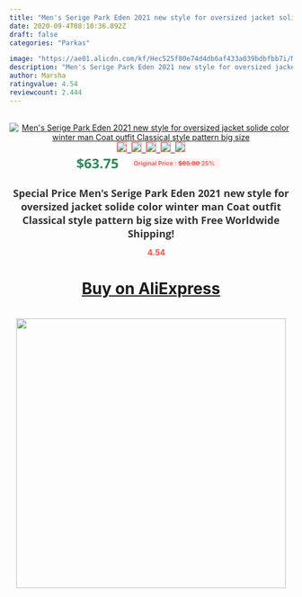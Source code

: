 ```yaml
---
title: "Men's Serige Park Eden 2021 new style for oversized jacket solide color winter man Coat outfit Classical style pattern big size"
date: 2020-09-4T08:10:36.892Z
draft: false
categories: "Parkas"

image: "https://ae01.alicdn.com/kf/Hec525f80e74d4db6af433a039bdbfbb7i/Men-s-Serige-Park-Eden-2021-new-style-for-oversized-jacket-solide-color-winter-man-Coat.jpg"
description: "Men's Serige Park Eden 2021 new style for oversized jacket solide color winter man Coat outfit Classical style pattern big size"
author: Marsha
ratingvalue: 4.54
reviewcount: 2.444
---
```

<br>
<div style="text-align: center;">
<a href="https://s.click.aliexpress.com/e/_Ao6EY9" target="_blank" rel="nofollow noopener noreferrer"><img alt="Men's Serige Park Eden 2021 new style for oversized jacket solide color winter man Coat outfit Classical style pattern big size" class="magnifier-image" src="https://ae01.alicdn.com/kf/Hec525f80e74d4db6af433a039bdbfbb7i/Men-s-Serige-Park-Eden-2021-new-style-for-oversized-jacket-solide-color-winter-man-Coat.jpg_640x640.jpg">
<br>
<img style="border:1px solid salmon" src="https://ae01.alicdn.com/kf/Hec525f80e74d4db6af433a039bdbfbb7i/Men-s-Serige-Park-Eden-2021-new-style-for-oversized-jacket-solide-color-winter-man-Coat.jpg_120x120.jpg">&nbsp;&nbsp;<img style="border:1px solid salmon" src="https://ae01.alicdn.com/kf/Hea60e52c397c49ff808055df76bd1518s/Men-s-Serige-Park-Eden-2021-new-style-for-oversized-jacket-solide-color-winter-man-Coat.jpg_120x120.jpg">&nbsp;&nbsp;<img style="border:1px solid salmon" src="https://ae01.alicdn.com/kf/Hbdca12b224884820b9202840626ee2d5r/Men-s-Serige-Park-Eden-2021-new-style-for-oversized-jacket-solide-color-winter-man-Coat.jpg_120x120.jpg">&nbsp;&nbsp;<img style="border:1px solid salmon" src="https://ae01.alicdn.com/kf/Hf591750c95704defab770a39423fb5dbH/Men-s-Serige-Park-Eden-2021-new-style-for-oversized-jacket-solide-color-winter-man-Coat.jpg_120x120.jpg">&nbsp;&nbsp;<img style="border:1px solid salmon" src="https://ae01.alicdn.com/kf/H90ea45ad65fa4a2a991940432f9855f2L/Men-s-Serige-Park-Eden-2021-new-style-for-oversized-jacket-solide-color-winter-man-Coat.jpg_120x120.jpg"></a></div><br0>
<div style="text-align: center;"><span style="background-color: white; border: 0px; box-sizing: border-box; color: seagreen; display: inline-block; font-family: &quot;open sans&quot; , &quot;arial&quot; , &quot;helvetica&quot; , sans-serif , &quot;heiti&quot;; font-size: 24px; font-stretch: inherit; font-weight: 700; line-height: inherit; margin: 0px 10px 0px 0px; padding: 0px; vertical-align: middle;">$63.75 </span>
<span style="background: rgb(255 , 241 , 241); border-radius: 3px; border: 0px; box-sizing: border-box; color: #ff4747; display: inline-block; font-family: inherit; font-size: 12px; font-stretch: inherit; font-style: inherit; font-variant: inherit; font-weight: 600; line-height: inherit; margin: 0px; padding: 2px 5px; transform: scale(0.9); vertical-align: middle;">Original Price : <b style="text-decoration: line-through;">$85.00 </b> 25%&nbsp;&nbsp;</span></div>
<h1 style="color: #333333; display: inline-block; font-family: &quot;open sans&quot; , &quot;arial&quot; , &quot;helvetica&quot; , sans-serif , &quot;heiti&quot;; font-size: 18px; font-stretch: inherit; font-weight: 700; text-align: center;">Special Price Men's Serige Park Eden 2021 new style for oversized jacket solide color winter man Coat outfit Classical style pattern big size with Free Worldwide Shipping!</h1>
<div style="color: #ff4747; text-align: center;">
<img src="https://4.bp.blogspot.com/-M0ZcTcb-5uY/XleCXlxnR4I/AAAAAAAAAEc/OrjgMkXV1oMQFaCRZj5HQwOCBcu3w1FegCPcBGAYYCw/s1600/star.png" style="height: 15px;">&nbsp;<b>4.54</b></div>
<div class="button_cont" align="center"><a class="buynow_a" href="https://s.click.aliexpress.com/e/_Ao6EY9" target="_blank" rel="nofollow noopener noreferrer"><H1>Buy on AliExpress</H1></a></div><br>
<div class="separator" style="clear: both; text-align: center;">
<img src="https://lh3.googleusercontent.com/-pTy5HemUv9M/XlePHvY0dAI/AAAAAAAAAE4/0nX5iRUoIWY8eMW9Dpxeirr157OZliDIgCLcBGAsYHQ/s1600/badge.gif" width="480">
</div>
